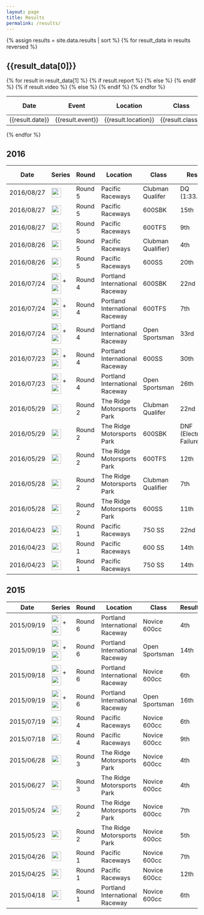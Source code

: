 ```yaml
---
layout: page
title: Results
permalink: /results/
---
```


{% assign results = site.data.results | sort %}
{% for result_data in results reversed %}
<h2 class="section-heading">{{result_data[0]}}</h2>
<table class="table">
    <thead>
        <tr>
            <th>Date</th>
            <th>Event</th>
            <th>Location</th>
            <th>Class</th>
            <th>Result</th>
            <th>Race Report</th>
            <th>Video</th>
        </tr>
    </thead>
    <tbody>
    {% for result in result_data[1] %}
        <tr>
            <td>{{result.date}}</td>
            <td>{{result.event}}</td>
            <td>{{result.location}}</td>
            <td>{{result.class}}</td>
            <td>{{result.result}}</td>
            {% if result.report %}
            <td><a href="{{result.report}}">Report</a></td>
            {% else %}
            <td>N/A</td>
            {% endif %}
            {% if result.video %}
            <td><a href="{{result.video}}">Video</a></td>
            {% else %}
            <td>N/A</td>
            {% endif %}
        </tr>
    {% endfor %}
    </tbody>
</table>
{% endfor %}


<h2 class="section-heading">2016</h2>

<table class="table">
    <thead>
        <tr>
        <th>Date</th>
        <th>Series</th>
        <th>Round</th>
        <th>Location</th>
        <th>Class</th>
        <th>Result</th>
        <th>Race Report</th>
        </tr>
    </thead>
    <tbody>
        <tr>
        <td>2016/08/27</td>
        <td>
            <a href="http://wmrra.com"><img src="../img/WMRRA-logo.jpg" height="25"/></a>
        </td>
        <td>Round 5</td>
        <td>Pacific Raceways</td>
        <td>Clubman Qualifer</td>
        <td>DQ (1:33.981)</td>
        <td><a href="https://www.facebook.com/notes/chris-wilcox/2016-wmrra-round-5-race-report/10154367581650729">Report</a></td>
        </tr>
        <tr>
        <td>2016/08/27</td>
        <td>
            <a href="http://wmrra.com"><img src="../img/WMRRA-logo.jpg" height="25"/></a>
        </td>
        <td>Round 5</td>
        <td>Pacific Raceways</td>
        <td>600SBK</td>
        <td>15th</td>
        <td><a href="https://www.facebook.com/notes/chris-wilcox/2016-wmrra-round-5-race-report/10154367581650729">Report</a></td>
        </tr>
        <tr>
        <td>2016/08/27</td>
        <td>
            <a href="http://wmrra.com"><img src="../img/WMRRA-logo.jpg" height="25"/></a>
        </td>
        <td>Round 5</td>
        <td>Pacific Raceways</td>
        <td>600TFS</td>
        <td>9th</td>
        <td><a href="https://www.facebook.com/notes/chris-wilcox/2016-wmrra-round-5-race-report/10154367581650729">Report</a></td>
        </tr>
        <tr>
        <td>2016/08/26</td>
        <td>
            <a href="http://wmrra.com"><img src="../img/WMRRA-logo.jpg" height="25"/></a>
        </td>
        <td>Round 5</td>
        <td>Pacific Raceways</td>
        <td>Clubman Qualifier)</td>
        <td>4th</td>
        <td><a href="https://www.facebook.com/notes/chris-wilcox/2016-wmrra-round-5-race-report/10154367581650729">Report</a></td>
        </tr>
        <tr>
        <td>2016/08/26</td>
        <td>
            <a href="http://wmrra.com"><img src="../img/WMRRA-logo.jpg" height="25"/></a>
        </td>
        <td>Round 5</td>
        <td>Pacific Raceways</td>
        <td>600SS</td>
        <td>20th</td>
        <td><a href="https://www.facebook.com/notes/chris-wilcox/2016-wmrra-round-5-race-report/10154367581650729">Report</a></td>
        </tr>
        <tr>
        <td>2016/07/24</td>
        <td>
            <a href="http://wmrra.com"><img src="../img/WMRRA-logo.jpg" height="25"/></a>
            +
            <a href="http://omrra.com"><img src="../img/OMRRA-logo.jpg" height="25"/></a>
        </td>
        <td>Round 4</td>
        <td>Portland International Raceway</td>
        <td>600SBK</td>
        <td>22nd</td>
        <td><a href="https://www.facebook.com/notes/chris-wilcox/2016-wmrraommra-round-4-race-report/10154278806255729">Report</a></td>
        </tr>
        <tr>
        <td>2016/07/24</td>
        <td>
            <a href="http://wmrra.com"><img src="../img/WMRRA-logo.jpg" height="25"/></a>
            +
            <a href="http://omrra.com"><img src="../img/OMRRA-logo.jpg" height="25"/></a>
        </td>
        <td>Round 4</td>
        <td>Portland International Raceway</td>
        <td>600TFS</td>
        <td>7th</td>
        <td><a href="https://www.facebook.com/notes/chris-wilcox/2016-wmrraommra-round-4-race-report/10154278806255729">Report</a></td>
        </tr>
        <tr>
        <td>2016/07/24</td>
        <td>
            <a href="http://wmrra.com"><img src="../img/WMRRA-logo.jpg" height="25"/></a>
            +
            <a href="http://omrra.com"><img src="../img/OMRRA-logo.jpg" height="25"/></a>
        </td>
        <td>Round 4</td>
        <td>Portland International Raceway</td>
        <td>Open Sportsman</td>
        <td>33rd</td>
        <td><a href="https://www.facebook.com/notes/chris-wilcox/2016-wmrraommra-round-4-race-report/10154278806255729">Report</a></td>
        </tr>
        <tr>
        <td>2016/07/23</td>
        <td>
            <a href="http://wmrra.com"><img src="../img/WMRRA-logo.jpg" height="25"/></a>
            +
            <a href="http://omrra.com"><img src="../img/OMRRA-logo.jpg" height="25"/></a>
        </td>
        <td>Round 4</td>
        <td>Portland International Raceway</td>
        <td>600SS</td>
        <td>30th</td>
        <td><a href="https://www.facebook.com/notes/chris-wilcox/2016-wmrraommra-round-4-race-report/10154278806255729">Report</a></td>
        </tr>
        <tr>
        <td>2016/07/23</td>
        <td>
            <a href="http://wmrra.com"><img src="../img/WMRRA-logo.jpg" height="25"/></a>
            +
            <a href="http://omrra.com"><img src="../img/OMRRA-logo.jpg" height="25"/></a>
        </td>
        <td>Round 4</td>
        <td>Portland International Raceway</td>
        <td>Open Sportsman</td>
        <td>26th</td>
        <td><a href="https://www.facebook.com/notes/chris-wilcox/2016-wmrraommra-round-4-race-report/10154278806255729">Report</a></td>
        </tr>
        <tr>
        <td>2016/05/29</td>
        <td>
            <a href="http://wmrra.com"><img src="../img/WMRRA-logo.jpg" height="25"/></a>
        </td>
        <td>Round 2</td>
        <td>The Ridge Motorsports Park</td>
        <td>Clubman Qualifer</td>
        <td>22nd</td>
        <td><a href="https://www.facebook.com/notes/chris-wilcox/2016-wmrra-round-2-race-report/10154148470545729">Report</a></td>
        </tr>
        <tr>
        <td>2016/05/29</td>
        <td>
            <a href="http://wmrra.com"><img src="../img/WMRRA-logo.jpg" height="25"/></a>
        </td>
        <td>Round 2</td>
        <td>The Ridge Motorsports Park</td>
        <td>600SBK</td>
        <td>DNF (Electrical Failure)</td>
        <td><a href="https://www.facebook.com/notes/chris-wilcox/2016-wmrra-round-2-race-report/10154148470545729">Report</a></td>
        </tr>
        <tr>
        <td>2016/05/29</td>
        <td>
            <a href="http://wmrra.com"><img src="../img/WMRRA-logo.jpg" height="25"/></a>
        </td>
        <td>Round 2</td>
        <td>The Ridge Motorsports Park</td>
        <td>600TFS</td>
        <td>12th</td>
        <td><a href="https://www.facebook.com/notes/chris-wilcox/2016-wmrra-round-2-race-report/10154148470545729">Report</a></td>
        </tr>
        <tr>
        <td>2016/05/28</td>
        <td>
            <a href="http://wmrra.com"><img src="../img/WMRRA-logo.jpg" height="25"/></a>
        </td>
        <td>Round 2</td>
        <td>The Ridge Motorsports Park</td>
        <td>Clubman Qualifier</td>
        <td>7th</td>
        <td><a href="https://www.facebook.com/notes/chris-wilcox/2016-wmrra-round-2-race-report/10154148470545729">Report</a></td>
        </tr>
        <tr>
        <td>2016/05/28</td>
        <td>
            <a href="http://wmrra.com"><img src="../img/WMRRA-logo.jpg" height="25"/></a>
        </td>
        <td>Round 2</td>
        <td>The Ridge Motorsports Park</td>
        <td>600SS</td>
        <td>11th</td>
        <td><a href="https://www.facebook.com/notes/chris-wilcox/2016-wmrra-round-2-race-report/10154148470545729">Report</a></td>
        </tr>
        <tr>
        <td>2016/04/23</td>
        <td>
            <a href="http://wmrra.com"><img src="../img/WMRRA-logo.jpg" height="25"/></a>
        </td>
        <td>Round 1</td>
        <td>Pacific Raceways</td>
        <td>750 SS</td>
        <td>22nd</td>
        <td><a href="https://www.facebook.com/notes/chris-wilcox/2016-wmrra-round-1-race-report/10154148496450729">Report</a></td>
        </tr>
        <tr>
        <td>2016/04/23</td>
        <td>
            <a href="http://wmrra.com"><img src="../img/WMRRA-logo.jpg" height="25"/></a>
        </td>
        <td>Round 1</td>
        <td>Pacific Raceways</td>
        <td>600 SS</td>
        <td>14th</td>
        <td><a href="https://www.facebook.com/notes/chris-wilcox/2016-wmrra-round-1-race-report/10154148496450729">Report</a></td>
        </tr>
        <tr>
        <td>2016/04/23</td>
        <td>
            <a href="http://wmrra.com"><img src="../img/WMRRA-logo.jpg" height="25"/></a>
        </td>
        <td>Round 1</td>
        <td>Pacific Raceways</td>
        <td>750 SS</td>
        <td>14th</td>
        <td><a href="https://www.facebook.com/notes/chris-wilcox/2016-wmrra-round-1-race-report/10154148496450729">Report</a></td>
        </tr>
    </tbody>
</table>

<h2 class="section-heading">2015</h2>
<table class="table">
    <thead>
    <tr>
        <th>Date</th>
        <th>Series</th>
        <th>Round</th>
        <th>Location</th>
        <th>Class</th>
        <th>Result</th>
    </tr>
    </thead>
    <tbody>
    <tr>
        <td>2015/09/19</td>
        <td>
        <a href="http://wmrra.com"><img src="../img/WMRRA-logo.jpg" height="25"/></a>
        +
        <a href="http://omrra.com"><img src="../img/OMRRA-logo.jpg" height="25"/></a>
        </td>
        <td>Round 6</td>
        <td>Portland International Raceway</td>
        <td>Novice 600cc</td>
        <td>4th</td>
    </tr>
    <tr>
        <td>2015/09/19</td>
        <td>
        <a href="http://wmrra.com"><img src="../img/WMRRA-logo.jpg" height="25"/></a>
        +
        <a href="http://omrra.com"><img src="../img/OMRRA-logo.jpg" height="25"/></a>
        </td>
        <td>Round 6</td>
        <td>Portland International Raceway</td>
        <td>Open Sportsman</td>
        <td>14th</td>
    </tr>
    <tr>
        <td>2015/09/18</td>
        <td>
        <a href="http://wmrra.com"><img src="../img/WMRRA-logo.jpg" height="25"/></a>
        +
        <a href="http://omrra.com"><img src="../img/OMRRA-logo.jpg" height="25"/></a>
        </td>
        <td>Round 6</td>
        <td>Portland International Raceway</td>
        <td>Novice 600cc</td>
        <td>6th</td>
    </tr>
    <tr>
        <td>2015/09/19</td>
        <td>
        <a href="http://wmrra.com"><img src="../img/WMRRA-logo.jpg" height="25"/></a>
        +
        <a href="http://omrra.com"><img src="../img/OMRRA-logo.jpg" height="25"/></a>
        </td>
        <td>Round 6</td>
        <td>Portland International Raceway</td>
        <td>Open Sportsman</td>
        <td>16th</td>
    </tr>
    <tr>
        <td>2015/07/19</td>
        <td>
        <a href="http://wmrra.com"><img src="../img/WMRRA-logo.jpg" height="25"/></a>
        </td>
        <td>Round 4</td>
        <td>Pacific Raceways</td>
        <td>Novice 600cc</td>
        <td>6th</td>
    </tr>
    <tr>
        <td>2015/07/18</td>
        <td>
        <a href="http://wmrra.com"><img src="../img/WMRRA-logo.jpg" height="25"/></a>
        </td>
        <td>Round 4</td>
        <td>Pacific Raceways</td>
        <td>Novice 600cc</td>
        <td>9th</td>
    </tr>
    <tr>
        <td>2015/06/28</td>
        <td>
        <a href="http://wmrra.com"><img src="../img/WMRRA-logo.jpg" height="25"/></a>
        </td>
        <td>Round 3</td>
        <td>The Ridge Motorsports Park</td>
        <td>Novice 600cc</td>
        <td>4th</td>
    </tr>
    <tr>
        <td>2015/06/27</td>
        <td>
        <a href="http://wmrra.com"><img src="../img/WMRRA-logo.jpg" height="25"/></a>
        </td>
        <td>Round 3</td>
        <td>The Ridge Motorsports Park</td>
        <td>Novice 600cc</td>
        <td>4th</td>
    </tr>
    <tr>
        <td>2015/05/24</td>
        <td>
        <a href="http://wmrra.com"><img src="../img/WMRRA-logo.jpg" height="25"/></a>
        </td>
        <td>Round 2</td>
        <td>The Ridge Motorsports Park</td>
        <td>Novice 600cc</td>
        <td>7th</td>
    </tr>
    <tr>
        <td>2015/05/23</td>
        <td>
        <a href="http://wmrra.com"><img src="../img/WMRRA-logo.jpg" height="25"/></a>
        </td>
        <td>Round 2</td>
        <td>The Ridge Motorsports Park</td>
        <td>Novice 600cc</td>
        <td>5th</td>
    </tr>
    <tr>
        <td>2015/04/26</td>
        <td>
        <a href="http://wmrra.com"><img src="../img/WMRRA-logo.jpg" height="25"/></a>
        </td>
        <td>Round 1</td>
        <td>Pacific Raceways</td>
        <td>Novice 600cc</td>
        <td>7th</td>
    </tr>
    <tr>
        <td>2015/04/25</td>
        <td>
        <a href="http://wmrra.com"><img src="../img/WMRRA-logo.jpg" height="25"/></a>
        </td>
        <td>Round 1</td>
        <td>Pacific Raceways</td>
        <td>Novice 600cc</td>
        <td>12th</td>
    </tr>
    <tr>
        <td>2015/04/18</td>
        <td>
        <a href="http://omrra.com"><img src="../img/OMRRA-logo.jpg" height="25"/></a>
        </td>
        <td>Round 1</td>
        <td>Portland International Raceway</td>
        <td>Novice 600cc</td>
        <td>6th</td>
    </tr>
    </tbody>
</table>
